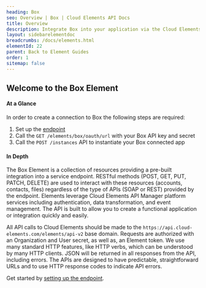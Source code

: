 ```yaml
---
heading: Box
seo: Overview | Box | Cloud Elements API Docs
title: Overview
description: Integrate Box into your application via the Cloud Elements APIs.
layout: sidebarelementdoc
breadcrumbs: /docs/elements.html
elementId: 22
parent: Back to Element Guides
order: 1
sitemap: false
---
```


## Welcome to the Box Element


#### At a Glance

In order to create a connection to Box the following steps are required:

1. Set up the [endpoint](box-endpoint-setup.html)
2. Call the `GET /elements/box/oauth/url` with your Box API key and secret
3. Call the `POST /instances` API to instantiate your Box connected app

#### In Depth

The Box Element is a collection of resources providing a pre-built integration into a service endpoint. RESTful methods (POST, GET, PUT, PATCH, DELETE) are used to interact with these resources (accounts, contacts, files) regardless of the type of APIs (SOAP or REST) provided by the endpoint. Elements leverage Cloud Elements API Manager platform services including authentication, data transformation, and event management.  The API is built to allow you to create a functional application or integration quickly and easily.

All API calls to Cloud Elements should be made to the `https://api.cloud-elements.com/elements/api-v2` base domain. Requests are authorized with an Organization and User secret, as well as, an Element token.  We use many standard HTTP features, like HTTP verbs, which can be understood by many HTTP clients. JSON will be returned in all responses from the API, including errors. The APIs are designed to have predictable, straightforward URLs and to use HTTP response codes to indicate API errors.

Get started by [setting up the endpoint](box-endpoint-setup.html).
